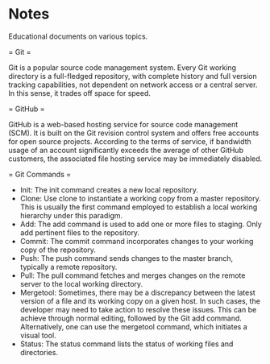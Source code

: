 Notes
=====

Educational documents on various topics.

= Git =

Git is a popular source code management system. Every Git working directory is a full-fledged repository, with complete history and full version tracking capabilities, not dependent on network access or a central server. In this sense, it trades off space for speed.

= GitHub =

GitHub is a web-based hosting service for source code management (SCM). It is built on the Git revision control system and offers free accounts for open source projects. According to the terms of service, if bandwidth usage of an account significantly exceeds the average of other GitHub customers, the associated file hosting service may be immediately disabled.

= Git Commands =

* Init: The init command creates a new local repository.
* Clone: Use clone to instantiate a working copy from a master repository. This is usually the first command employed to establish a local working hierarchy under this paradigm.
* Add: The add command is used to add one or more files to staging. Only add pertinent files to the repository.
* Commit: The commit command incorporates changes to your working copy of the repository.
* Push: The push command sends changes to the master branch, typically a remote repository.
* Pull: The pull command fetches and merges changes on the remote server to the local working directory.
* Mergetool: Sometimes, there may be a discrepancy between the latest version of a file and its working copy on a given host. In such cases, the developer may need to take action to resolve these issues. This can be achieve through normal editing, followed by the Git add command. Alternatively, one can use the mergetool command, which initiates a visual tool.
* Status: The status command lists the status of working files and directories.

